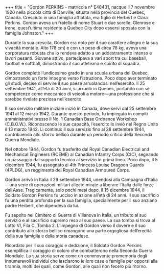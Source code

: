 +++
title = "Gordon PERKINS - matricola n° E48431, nacque il 7 novembre 1920 nella piccola città di Danville, situata nella provincia del Quebec, Canada. Cresciuto in una famiglia affiatata, era figlio di Herbert e Clara Perkins. Gordon aveva un fratello di nome Stuart e due sorelle, Glenrose e Irene, quest’ultima residente a Quebec City dopo essersi sposata con la famiglia Johnston."
+++


Durante la sua crescita, Gordon era noto per il suo carattere allegro e la sua vivacità mentale. Alto 178 cm) e con un peso di circa 78 kg, aveva una corporatura robusta che lo rendeva adatto a un addestramento intenso e lavori pesanti. Giovane attivo, partecipava a vari sport tra cui baseball, football e softball, dimostrando il suo atletismo e spirito di squadra.

Gordon completò l’undicesimo grado in una scuola urbana del Quebec, dimostrando un forte impegno verso l’istruzione. Poco dopo aver terminato gli studi, decise di servire il suo paese arruolandosi nell’esercito. Il 25 settembre 1941, all’età di 20 anni, si arruolò in Quebec, portando con sé competenze come meccanico di veicoli a motore—una professione che si sarebbe rivelata preziosa nell’esercito.

Il suo servizio militare iniziale iniziò in Canada, dove servì dal 25 settembre 1941 al 12 marzo 1942. Durante questo periodo, fu impiegato in compiti amministrativi presso il No. 1 Canadian Base Ordnance Workshop (C.B.O.W.). Riconoscendo le sue capacità, l’esercito lo inviò nel Regno Unito il 13 marzo 1942. Lì continuò il suo servizio fino al 28 settembre 1944, contribuendo allo sforzo bellico durante un periodo critico della Seconda Guerra Mondiale.

Nel ottobre 1944, Gordon fu trasferito dal Royal Canadian Electrical and Mechanical Engineers (RCEME) al Canadian Infantry Corps (CIC), segnando un passaggio dal supporto tecnico al servizio in prima linea. 
Poco dopo, il 5 dicembre 1944, fu assegnato ai 4th Princess Louise Dragoon Guards (4PLDG), un reggimento del Royal Canadian Armoured Corps.

Gordon arrivò in Italia il 29 settembre 1944, unendosi alla Campagna d’Italia—una serie di operazioni militari alleate mirate a liberare l’Italia dalle forze dell’Asse. Tragicamente, solo pochi mesi dopo, il 15 dicembre 1944, il Soldato Gordon Perkins fu ucciso in azione all’età di 24 anni. Il suo sacrificio fu una perdita profonda per la sua famiglia, specialmente per il suo anziano padre Herbert, che dipendeva da lui.

Fu sepolto nel Cimitero di Guerra di Villanova in Italia, un tributo al suo servizio e al sacrificio supremo reso al suo paese. 
La sua tomba si trova al Lotto VI, Fila C, Tomba 2. L’impegno di Gordon verso il dovere e il suo contributo allo sforzo bellico rimangono una parte orgogliosa dell’eredità della sua famiglia e della storia canadese.

Ricordato per il suo coraggio e dedizione, il Soldato Gordon Perkins esemplifica il coraggio di coloro che combatterono nella Seconda Guerra Mondiale. 
La sua storia serve come un commovente promemoria degli innumerevoli individui che lasciarono le loro case e famiglie per opporsi alla tirannia, molti dei quali, come Gordon, alle quali non fecero più ritorno.

